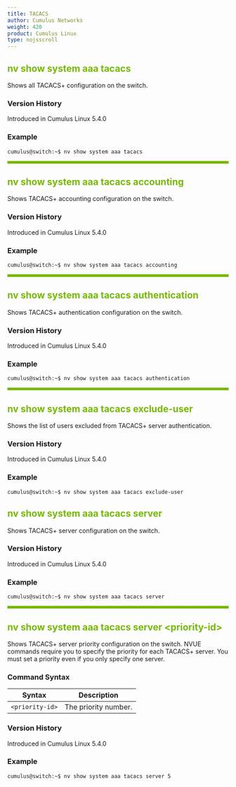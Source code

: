 ```yaml
---
title: TACACS
author: Cumulus Networks
weight: 420
product: Cumulus Linux
type: nojsscroll
---
```

<style>
h { color: RGB(118,185,0)}
</style>
## <h>nv show system aaa tacacs</h>

Shows all TACACS+ configuration on the switch.

### Version History

Introduced in Cumulus Linux 5.4.0

### Example

```
cumulus@switch:~$ nv show system aaa tacacs
```

<HR STYLE="BORDER: DASHED RGB(118,185,0) 0.5PX;BACKGROUND-COLOR: RGB(118,185,0);HEIGHT: 4.0PX;"/>

## <h>nv show system aaa tacacs accounting</h>

Shows TACACS+ accounting configuration on the switch.

### Version History

Introduced in Cumulus Linux 5.4.0

### Example

```
cumulus@switch:~$ nv show system aaa tacacs accounting
```

<HR STYLE="BORDER: DASHED RGB(118,185,0) 0.5PX;BACKGROUND-COLOR: RGB(118,185,0);HEIGHT: 4.0PX;"/>

## <h>nv show system aaa tacacs authentication</h>

Shows TACACS+ authentication configuration on the switch.

### Version History

Introduced in Cumulus Linux 5.4.0

### Example

```
cumulus@switch:~$ nv show system aaa tacacs authentication
```

<HR STYLE="BORDER: DASHED RGB(118,185,0) 0.5PX;BACKGROUND-COLOR: RGB(118,185,0);HEIGHT: 4.0PX;"/>

## <h>nv show system aaa tacacs exclude-user</h>

Shows the list of users excluded from TACACS+ server authentication.

### Version History

Introduced in Cumulus Linux 5.4.0

### Example

```
cumulus@switch:~$ nv show system aaa tacacs exclude-user
```


## <h>nv show system aaa tacacs server</h>

Shows TACACS+ server configuration on the switch.

### Version History

Introduced in Cumulus Linux 5.4.0

### Example

```
cumulus@switch:~$ nv show system aaa tacacs server
```

<HR STYLE="BORDER: DASHED RGB(118,185,0) 0.5PX;BACKGROUND-COLOR: RGB(118,185,0);HEIGHT: 4.0PX;"/>

## <h>nv show system aaa tacacs server \<priority-id\></h>

Shows TACACS+ server priority configuration on the switch. NVUE commands require you to specify the priority for each TACACS+ server. You must set a priority even if you only specify one server.

### Command Syntax

| Syntax |  Description   |
| --------- | -------------- |
| `<priority-id>`    |  The priority number. |

### Version History

Introduced in Cumulus Linux 5.4.0

### Example

```
cumulus@switch:~$ nv show system aaa tacacs server 5
```
